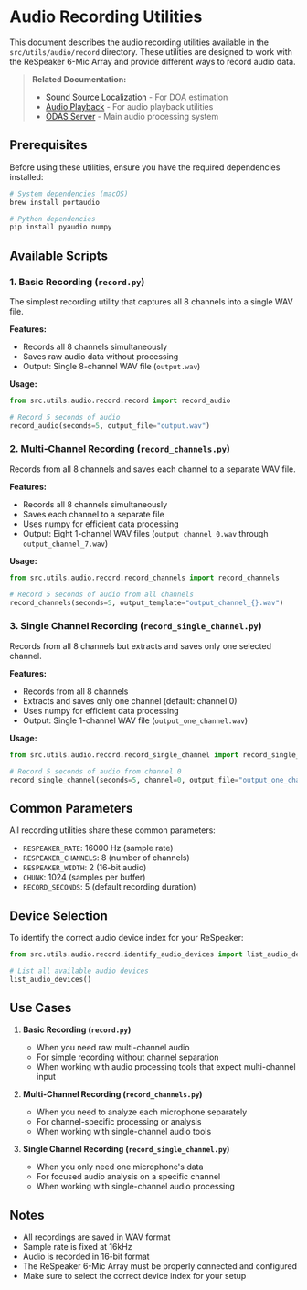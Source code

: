 # Audio Recording Utilities

This document describes the audio recording utilities available in the `src/utils/audio/record` directory. These utilities are designed to work with the ReSpeaker 6-Mic Array and provide different ways to record audio data.

> **Related Documentation:**
> - [Sound Source Localization](audio_ssl.md) - For DOA estimation
> - [Audio Playback](audio_playback.md) - For audio playback utilities
> - [ODAS Server](../odas/odas_server.md) - Main audio processing system

## Prerequisites

Before using these utilities, ensure you have the required dependencies installed:

```bash
# System dependencies (macOS)
brew install portaudio

# Python dependencies
pip install pyaudio numpy
```

## Available Scripts

### 1. Basic Recording (`record.py`)

The simplest recording utility that captures all 8 channels into a single WAV file.

**Features:**
- Records all 8 channels simultaneously
- Saves raw audio data without processing
- Output: Single 8-channel WAV file (`output.wav`)

**Usage:**
```python
from src.utils.audio.record.record import record_audio

# Record 5 seconds of audio
record_audio(seconds=5, output_file="output.wav")
```

### 2. Multi-Channel Recording (`record_channels.py`)

Records from all 8 channels and saves each channel to a separate WAV file.

**Features:**
- Records all 8 channels simultaneously
- Saves each channel to a separate file
- Uses numpy for efficient data processing
- Output: Eight 1-channel WAV files (`output_channel_0.wav` through `output_channel_7.wav`)

**Usage:**
```python
from src.utils.audio.record.record_channels import record_channels

# Record 5 seconds of audio from all channels
record_channels(seconds=5, output_template="output_channel_{}.wav")
```

### 3. Single Channel Recording (`record_single_channel.py`)

Records from all 8 channels but extracts and saves only one selected channel.

**Features:**
- Records from all 8 channels
- Extracts and saves only one channel (default: channel 0)
- Uses numpy for efficient data processing
- Output: Single 1-channel WAV file (`output_one_channel.wav`)

**Usage:**
```python
from src.utils.audio.record.record_single_channel import record_single_channel

# Record 5 seconds of audio from channel 0
record_single_channel(seconds=5, channel=0, output_file="output_one_channel.wav")
```

## Common Parameters

All recording utilities share these common parameters:

- `RESPEAKER_RATE`: 16000 Hz (sample rate)
- `RESPEAKER_CHANNELS`: 8 (number of channels)
- `RESPEAKER_WIDTH`: 2 (16-bit audio)
- `CHUNK`: 1024 (samples per buffer)
- `RECORD_SECONDS`: 5 (default recording duration)

## Device Selection

To identify the correct audio device index for your ReSpeaker:

```python
from src.utils.audio.record.identify_audio_devices import list_audio_devices

# List all available audio devices
list_audio_devices()
```

## Use Cases

1. **Basic Recording (`record.py`)**
   - When you need raw multi-channel audio
   - For simple recording without channel separation
   - When working with audio processing tools that expect multi-channel input

2. **Multi-Channel Recording (`record_channels.py`)**
   - When you need to analyze each microphone separately
   - For channel-specific processing or analysis
   - When working with single-channel audio tools

3. **Single Channel Recording (`record_single_channel.py`)**
   - When you only need one microphone's data
   - For focused audio analysis on a specific channel
   - When working with single-channel audio processing

## Notes

- All recordings are saved in WAV format
- Sample rate is fixed at 16kHz
- Audio is recorded in 16-bit format
- The ReSpeaker 6-Mic Array must be properly connected and configured
- Make sure to select the correct device index for your setup 